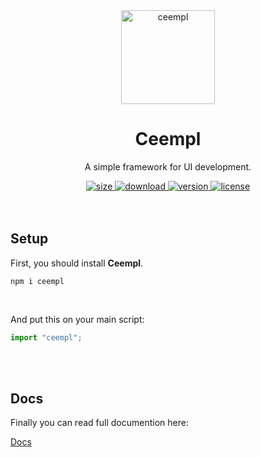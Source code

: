 <div align="center">
  <a href="http://ceempl.com" target="_blank"> 
    <img src="https://i.ibb.co/Kx20swD/ceempl.png" alt="ceempl" height="150" />
  </a>
  <h1><b> Ceempl </b></h1>
  <p>A simple framework for UI development.</p>
  <a href="https://bundlephobia.com/result?p=ceempl" target="_blank">
    <img src="https://img.shields.io/bundlephobia/minzip/ceempl" alt="size"></img>
  </a>
  <a href="https://www.npmjs.com/package/ceempl" target="_blank">
    <img src="https://img.shields.io/npm/dt/ceempl" alt="download"></img>
  </a>
  <a href="https://www.npmjs.com/package/ceempl" target="_blank">
    <img src="https://img.shields.io/npm/v/ceempl" alt="version"></img>
  </a>
  <a href="https://github.com/ceempl/ceempl/blob/master/LICENSE" target="_blank">
    <img src="https://img.shields.io/npm/l/ceempl" alt="license"></img>
  </a>
</div>

<br>
<br>

## Setup

First, you should install <b>Ceempl</b>.

```terminal
npm i ceempl
```

<br>
 
And put this on your main script:

```javascript
import "ceempl";
```

<br>
<br>

## Docs

Finally you can read full documention here:

[Docs](http://ceempl.com)
